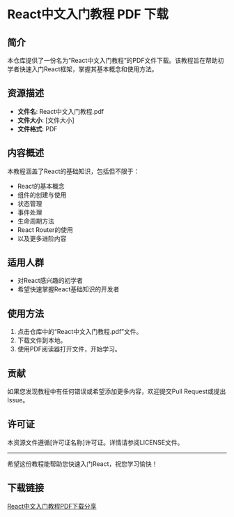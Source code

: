 # React中文入门教程 PDF 下载

## 简介

本仓库提供了一份名为“React中文入门教程”的PDF文件下载。该教程旨在帮助初学者快速入门React框架，掌握其基本概念和使用方法。

## 资源描述

- **文件名**: React中文入门教程.pdf
- **文件大小**: [文件大小]
- **文件格式**: PDF

## 内容概述

本教程涵盖了React的基础知识，包括但不限于：

- React的基本概念
- 组件的创建与使用
- 状态管理
- 事件处理
- 生命周期方法
- React Router的使用
- 以及更多进阶内容

## 适用人群

- 对React感兴趣的初学者
- 希望快速掌握React基础知识的开发者

## 使用方法

1. 点击仓库中的“React中文入门教程.pdf”文件。
2. 下载文件到本地。
3. 使用PDF阅读器打开文件，开始学习。

## 贡献

如果您发现教程中有任何错误或希望添加更多内容，欢迎提交Pull Request或提出Issue。

## 许可证

本资源文件遵循[许可证名称]许可证。详情请参阅LICENSE文件。

---

希望这份教程能帮助您快速入门React，祝您学习愉快！

## 下载链接

[React中文入门教程PDF下载分享](https://pan.quark.cn/s/49d0f60250db)